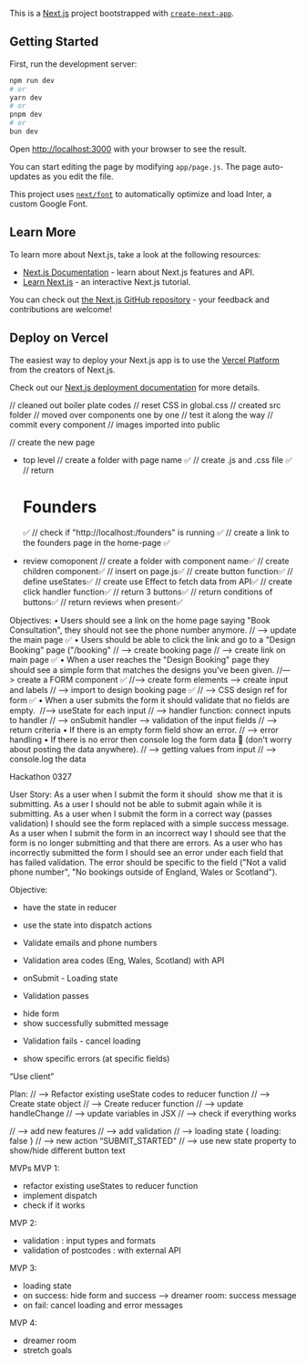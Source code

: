 This is a [Next.js](https://nextjs.org/) project bootstrapped with [`create-next-app`](https://github.com/vercel/next.js/tree/canary/packages/create-next-app).

## Getting Started

First, run the development server:

```bash
npm run dev
# or
yarn dev
# or
pnpm dev
# or
bun dev
```

Open [http://localhost:3000](http://localhost:3000) with your browser to see the result.

You can start editing the page by modifying `app/page.js`. The page auto-updates as you edit the file.

This project uses [`next/font`](https://nextjs.org/docs/basic-features/font-optimization) to automatically optimize and load Inter, a custom Google Font.

## Learn More

To learn more about Next.js, take a look at the following resources:

- [Next.js Documentation](https://nextjs.org/docs) - learn about Next.js features and API.
- [Learn Next.js](https://nextjs.org/learn) - an interactive Next.js tutorial.

You can check out [the Next.js GitHub repository](https://github.com/vercel/next.js/) - your feedback and contributions are welcome!

## Deploy on Vercel

The easiest way to deploy your Next.js app is to use the [Vercel Platform](https://vercel.com/new?utm_medium=default-template&filter=next.js&utm_source=create-next-app&utm_campaign=create-next-app-readme) from the creators of Next.js.

Check out our [Next.js deployment documentation](https://nextjs.org/docs/deployment) for more details.

// cleaned out boiler plate codes
// reset CSS in global.css
// created src folder
// moved over components one by one
// test it along the way
// commit every component
// images imported into public

// create the new page

- top level
  // create a folder with page name ✅
  // create .js and .css file ✅
  // return <h1>Founders</h1> ✅
  // check if "http://localhost:<PORT>/founders" is running ✅
  // create a link to the founders page in the home-page ✅

- review comoponent
  // create a folder with component name✅
  // create children component✅
  // insert on page.js✅
  // create button function✅
  // define useStates✅
  // create use Effect to fetch data from API✅
  // create click handler function✅
  // return 3 buttons✅
  // return conditions of buttons✅
  // return reviews when present✅

Objectives:
• Users should see a link on the home page saying "Book Consultation", they should not see the phone number anymore.
// —> update the main page ✅
• Users should be able to click the link and go to a "Design Booking" page ("/booking"
// —> create booking page
// —> create link on main page ✅
• When a user reaches the "Design Booking" page they should see a simple form that matches the designs you've been given.
//— > create a FORM component ✅
//—> create form elements
—> create input and labels
// —> import to design booking page ✅
// —> CSS design ref for form ✅
• When a user submits the form it should validate that no fields are empty. 
//—> useState for each input
// —> handler function: connect inputs to handler
// —> onSubmit handler
—> validation of the input fields
// —> return criteria
• If there is an empty form field show an error.
// —> error handling
• If there is no error then console log the form data 🙂 (don't worry about posting the data anywhere).
// —> getting values from input
// —> console.log the data

Hackathon 0327

User Story:
As a user when I submit the form it should  show me that it is submitting.
As a user I should not be able to submit again while it is submitting.
As a user when I submit the form in a correct way (passes validation) I should see the form replaced with a simple success message.
As a user when I submit the form in an incorrect way I should see that the form is no longer submitting and that there are errors.
As a user who has incorrectly submitted the form I should see an error under each field that has failed validation. The error should be specific to the field ("Not a valid phone number", "No bookings outside of England, Wales or Scotland").

Objective:

- have the state in reducer

- use the state into dispatch actions

- Validate emails and phone numbers
- Validation area codes (Eng, Wales, Scotland) with API

- onSubmit - Loading state

- Validation passes

* hide form
* show successfully submitted message

- Validation fails - cancel loading

* show specific errors (at specific fields)

“Use client”

Plan:
// —> Refactor existing useState codes to reducer function
// —> Create state object
// —> Create reducer function
// —> update handleChange
// —> update variables in JSX
// —> check if everything works

// —> add new features
// —> add validation
// —> loading state { loading: false }
// —> new action “SUBMIT_STARTED"
// —> use new state property to show/hide different button text

MVPs
MVP 1:

- refactor existing useStates to reducer function
- implement dispatch
- check if it works

MVP 2:

- validation : input types and formats
- validation of postcodes : with external API

MVP 3:

- loading state
- on success: hide form and success
  —> dreamer room: success message
- on fail: cancel loading and error messages

MVP 4:

- dreamer room
- stretch goals
